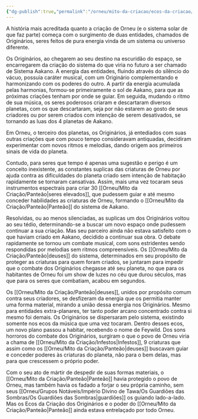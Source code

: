 ```yaml
---
{"dg-publish":true,"permalink":"/orneu/mito-da-criacao/ecos-da-criacao/","tags":["gardenEntry"]}
---
```




A história mais acreditada quanto a criação de Orneu (e o sistema solar de que faz parte) começa com o surgimento de duas entidades, chamados de Originários, seres feitos de pura energia vinda de um sistema ou universo diferente. 

Os Originários, ao chegarem ao seu destino na escuridão do espaço, se encarregarem da criação do sistema do que viria no futuro a ser chamado de Sistema Aakano. A energia das entidades, fluindo através do silêncio do vácuo, possuía caráter musical, com um Originário complementando e harmonizando com os poderes do outro. A partir da energia acumulada pelas harmonias, formou-se primeiramente o sol de Aakano, para que as próximas criações tenham por onde se guiar. Em seguida, mudando o ritmo de sua música, os seres poderosos criaram e descartaram diversos planetas, com os que descartaram, seja por não estarem ao gosto de seus criadores ou por serem criados com intenção de serem desativados, se tornando as luas dos 4 planetas de Aakano. 

Em Orneu, o terceiro dos planetas, os Originários, já entediados com suas outras criações que com pouco tempo consideravam antiquadas, decidiram experimentar com novos ritmos e melodias, dando origem aos primeiros sinais de vida do planeta. 

Contudo, para seres que tempo é apenas uma sugestão e perigo é um conceito inexistente, as constantes suplicas das criaturas de Orneu por ajuda contra as dificuldades do planeta criado sem intenção de habitação rapidamente se tornaram cansativas. Assim, mais uma vez tocaram seus instrumentos espectrais para criar 30 [[Orneu/Mito da Criação/Panteão\|seres elevados]], que pudessem guiar e até mesmo conceder habilidades as criaturas de Orneu, formando o [[Orneu/Mito da Criação/Panteão\|Panteão]] do sistema de Aakano.

Resolvidas, ou ao menos silenciadas, as suplicas um dos Originários voltou ao seu tédio, determinando-se a buscar um novo espaço onde pudessem continuar a sua criação. Mas seu parceiro ainda não estava satisfeito com o que haviam criado em Aakano, decidido a continuar sua obra. O debate rapidamente se tornou um combate musical, com sons estridentes sendo respondidas por melodias sem ritmos compreensíveis. Os [[Orneu/Mito da Criação/Panteão\|deuses]] do sistema, determinados em seu propósito de proteger as criaturas para quem foram criados, se juntaram para impedir que o combate dos Originários chegasse até seu planeta, no que para os habitantes de Orneu foi um show de luzes no céu que durou séculos, mas que para os seres que combatiam, acabou em segundos.

Os [[Orneu/Mito da Criação/Panteão\|deuses]], unidos por propósito comum contra seus criadores, se desfizeram da energia que os permitia manter uma forma material, mirando a união dessa energia nos Originários. Mesmo para entidades extra-planares, ter tanto poder arcano concentrado contra si mesmo foi demais. Os Originários se dispersaram pelo sistema, existindo somente nos ecos da música que uma vez tocaram. Dentro desses ecos, um novo plano passou a habitar, recebendo o nome de Feywild. Dos sons horroros do combate dos Originários, surgiram o que o povo de Orneu viria a chama de [[Orneu/Mito da Criação/Infestos\|Infestos]], 9 criaturas que assim como os [[Orneu/Mito da Criação/Panteão\|deuses]] buscavam guiar e conceder poderes às criaturas do planeta, não para o bem delas, mas para que crescessem o próprio poder.

Com o seu ato de mártir de despedir de suas formas materiais, o [[Orneu/Mito da Criação/Panteão\|Panteão]] havia protegido o povo de Orneu, mas também havia os fadado a forjar o seu própria caminho, sem seus [[Orneu/Grupos Notáveis/Império Divino de Tawa/Os Guardiões das Sombras/Os Guardiões das Sombras\|guardiões]] os guiando lado-a-lado. Mas os Ecos da Criação dos Originários e o poder do [[Orneu/Mito da Criação/Panteão\|Panteão]] ainda estava entrelaçado por todo Orneu.
